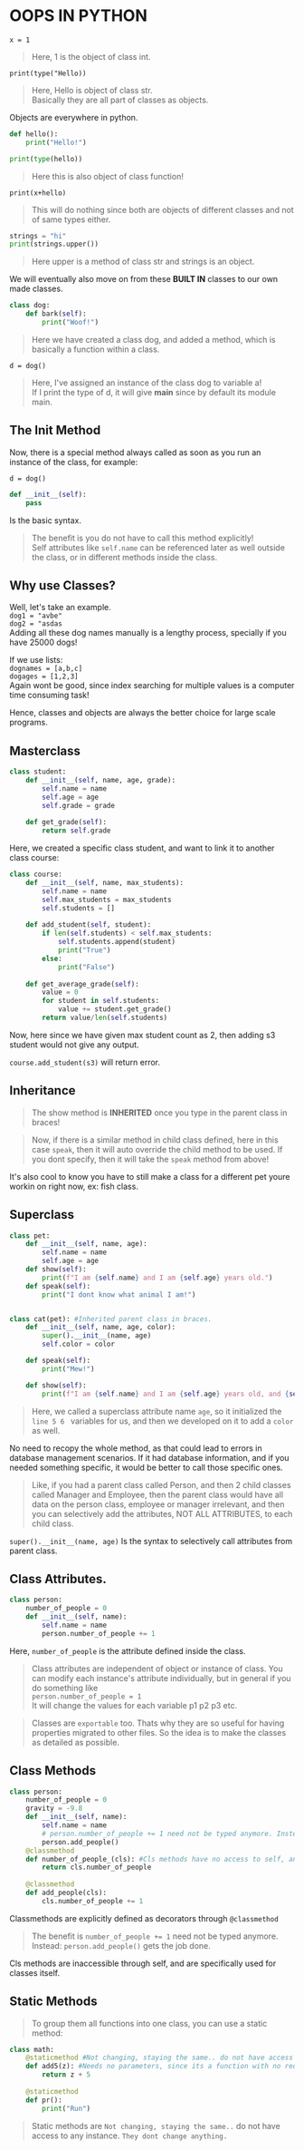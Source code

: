 # OOPS IN PYTHON

`x = 1`  
>Here, 1 is the object of class int.  

`print(type("Hello))`  
>Here, Hello is object of class str.  
Basically they are all part of classes as objects.

Objects are everywhere in python.

```py
def hello():
    print("Hello!")

print(type(hello))
```

>Here this is also object of class function!

`print(x+hello)`  
>This will do nothing since both are objects of different classes and not of same types either.

```py
strings = "hi"
print(strings.upper())
```

>Here upper is a method of class str and strings is an object.

We will eventually also move on from these **BUILT IN** classes to our own made classes.

```py
class dog:
    def bark(self):
        print("Woof!")
```

>Here we have created a class dog, and added a method, which is basically a function within a class.

`d = dog()`

>Here, I've assigned an instance of the class dog to variable a!  
If I print the type of d, it will give __main__ since by default its module main.

## The Init Method

Now, there is a special method always called as soon as you run an instance of the class, for example:


`d = dog()`

```py
def __init__(self):
    pass
```

Is the basic syntax.  
>The benefit is you do not have to call this method explicitly!  
Self attributes like `self.name` can be referenced later as well outside the class, or in different methods inside the class.

## Why use Classes?

Well, let's take an example.  
`dog1 = "avbe"`  
`dog2 = "asdas`  
Adding all these dog names manually is a lengthy process, specially if you have 25000 dogs!

If we use lists:  
`dognames = [a,b,c]`  
`dogages = [1,2,3]`  
Again wont be good, since index searching for multiple values is a computer time consuming task!

Hence, classes and objects are always the better choice for large scale programs.


## Masterclass

```py
class student:
    def __init__(self, name, age, grade):
        self.name = name
        self.age = age
        self.grade = grade
    
    def get_grade(self):
        return self.grade
```

Here, we created a specific class student, and want to link it to another class course:

```py
class course:
    def __init__(self, name, max_students):
        self.name = name
        self.max_students = max_students
        self.students = []
    
    def add_student(self, student):
        if len(self.students) < self.max_students:
            self.students.append(student)
            print("True")
        else:
            print("False")
    
    def get_average_grade(self):
        value = 0
        for student in self.students:
            value += student.get_grade()
        return value/len(self.students)
```

Now, here since we have given max student count as 2, then adding s3 student would not give any output.

`course.add_student(s3)` will return error.

## Inheritance

> The show method is **INHERITED** once you type in the parent class in braces!

>Now, if there is a similar method in child class defined, here in this case `speak`, then it will auto override the child method to be used. If you dont specify, then it will take the `speak` method from above! 

It's also cool to know you have to still make a class for a different pet youre workin on  right now, ex: fish class.

## Superclass

```py
class pet:
    def __init__(self, name, age):
        self.name = name
        self.age = age
    def show(self):
        print(f"I am {self.name} and I am {self.age} years old.")
    def speak(self):
        print("I dont know what animal I am!")


class cat(pet): #Inherited parent class in braces. 
    def __init__(self, name, age, color):
        super().__init__(name, age)
        self.color = color

    def speak(self):
        print("Mew!")

    def show(self):
        print(f"I am {self.name} and I am {self.age} years old, and {self.color} in color")

```

>Here, we called a superclass attribute name `age`, so it initialized the `line 5 6 ` variables for us, and then we developed on it to add a `color` as well. 

No need to recopy the whole method, as that could lead to errors in database management scenarios. If it had database information, and if you needed something specific, it would be better to call those specific ones.  

>Like, if you had a parent class called Person, and then 2 child classes called Manager and Employee, then the parent class would have all data on the person class, employee or manager irrelevant, and then you can selectively add the attributes, NOT ALL ATTRIBUTES, to each child class.

`super().__init__(name, age)` Is the syntax to selectively call attributes from parent class.


## Class Attributes.

```py
class person:
    number_of_people = 0
    def __init__(self, name):
        self.name = name
        person.number_of_people += 1
```

Here, `number_of_people` is the attribute defined inside the class.

>Class attributes are independent of object or instance of class. You can modify each instance's attribute individually, but in general if you do something like  
`person.number_of_people = 1`  
It will change the values for each variable p1 p2 p3 etc.

>Classes are `exportable` too. Thats why they are so useful for having properties migrated to other files. So the idea is to make the classes as detailed as possible.

## Class Methods

```py
class person:
    number_of_people = 0
    gravity = -9.8
    def __init__(self, name):
        self.name = name
        # person.number_of_people += 1 need not be typed anymore. Instead:
        person.add_people()
    @classmethod
    def number_of_people_(cls): #Cls methods have no access to self, and are intended to be used for the Class itself.
        return cls.number_of_people
    
    @classmethod
    def add_people(cls):
        cls.number_of_people += 1
```

Classmethods are explicitly defined as decorators through `@classmethod`

>The benefit is `number_of_people += 1` need not be typed anymore. Instead: `person.add_people()` gets the job done.

Cls methods are inaccessible through self, and are specifically used for classes itself.

## Static Methods
>To group them all functions into one class, you can use a static method:

```py
class math:
    @staticmethod #Not changing, staying the same.. do not have access to any instance. They dont change anything.
    def add5(z): #Needs no parameters, since its a function with no requirement.
        return z + 5
    
    @staticmethod
    def pr():
        print("Run")
```

> Static methods are `Not changing, staying the same..` do not have access to any instance. `They dont change anything.`
